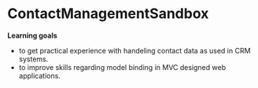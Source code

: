 # ContactManagementSandbox

**Learning goals**
  * to get practical experience with handeling contact data as used in CRM systems.
  * to improve skills regarding model binding in MVC designed web applications.
